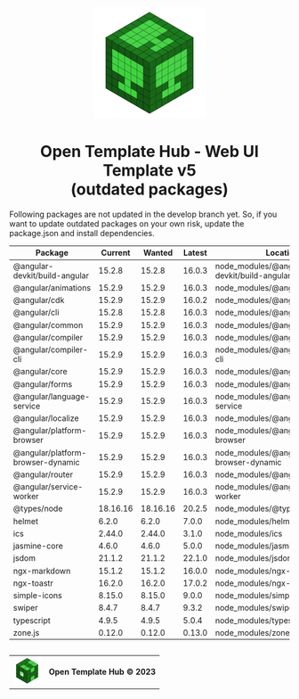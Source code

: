 <p align="center">
  <a href="https://opentemplatehub.com">
    <img src="https://raw.githubusercontent.com/open-template-hub/open-template-hub.github.io/master/assets/logo/ui/web-ui-logo.png" alt="Logo" width=200>
  </a>
</p>


<h1 align="center">
Open Template Hub - Web UI Template v5
  <br/>
(outdated packages)
</h1>

Following packages are not updated in the develop branch yet. So, if you want to update outdated packages on your own risk, update the package.json and install dependencies.

| Package | Current | Wanted | Latest | Location |
| --- | --- | --- | --- | --- |
| @angular-devkit/build-angular | 15.2.8 | 15.2.8 | 16.0.3 | node_modules/@angular-devkit/build-angular |
| @angular/animations | 15.2.9 | 15.2.9 | 16.0.3 | node_modules/@angular/animations |
| @angular/cdk | 15.2.9 | 15.2.9 | 16.0.2 | node_modules/@angular/cdk |
| @angular/cli | 15.2.8 | 15.2.8 | 16.0.3 | node_modules/@angular/cli |
| @angular/common | 15.2.9 | 15.2.9 | 16.0.3 | node_modules/@angular/common |
| @angular/compiler | 15.2.9 | 15.2.9 | 16.0.3 | node_modules/@angular/compiler |
| @angular/compiler-cli | 15.2.9 | 15.2.9 | 16.0.3 | node_modules/@angular/compiler-cli |
| @angular/core | 15.2.9 | 15.2.9 | 16.0.3 | node_modules/@angular/core |
| @angular/forms | 15.2.9 | 15.2.9 | 16.0.3 | node_modules/@angular/forms |
| @angular/language-service | 15.2.9 | 15.2.9 | 16.0.3 | node_modules/@angular/language-service |
| @angular/localize | 15.2.9 | 15.2.9 | 16.0.3 | node_modules/@angular/localize |
| @angular/platform-browser | 15.2.9 | 15.2.9 | 16.0.3 | node_modules/@angular/platform-browser |
| @angular/platform-browser-dynamic | 15.2.9 | 15.2.9 | 16.0.3 | node_modules/@angular/platform-browser-dynamic |
| @angular/router | 15.2.9 | 15.2.9 | 16.0.3 | node_modules/@angular/router |
| @angular/service-worker | 15.2.9 | 15.2.9 | 16.0.3 | node_modules/@angular/service-worker |
| @types/node | 18.16.16 | 18.16.16 | 20.2.5 | node_modules/@types/node |
| helmet | 6.2.0 | 6.2.0 | 7.0.0 | node_modules/helmet |
| ics | 2.44.0 | 2.44.0 | 3.1.0 | node_modules/ics |
| jasmine-core | 4.6.0 | 4.6.0 | 5.0.0 | node_modules/jasmine-core |
| jsdom | 21.1.2 | 21.1.2 | 22.1.0 | node_modules/jsdom |
| ngx-markdown | 15.1.2 | 15.1.2 | 16.0.0 | node_modules/ngx-markdown |
| ngx-toastr | 16.2.0 | 16.2.0 | 17.0.2 | node_modules/ngx-toastr |
| simple-icons | 8.15.0 | 8.15.0 | 9.0.0 | node_modules/simple-icons |
| swiper | 8.4.7 | 8.4.7 | 9.3.2 | node_modules/swiper |
| typescript | 4.9.5 | 4.9.5 | 5.0.4 | node_modules/typescript |
| zone.js | 0.12.0 | 0.12.0 | 0.13.0 | node_modules/zone.js |

<table align="right"><tr><td><a href="https://opentemplatehub.com"><img src="https://raw.githubusercontent.com/open-template-hub/open-template-hub.github.io/master/assets/logo/brand-logo.png" width="50px" alt="oth"/></a></td><td><b>Open Template Hub © 2023</b></td></tr></table>

